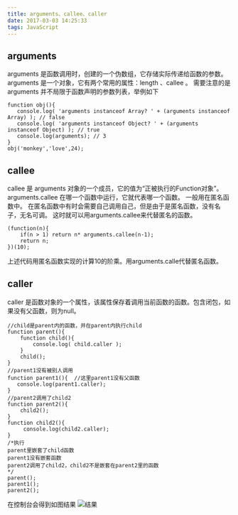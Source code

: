 ```yaml
---
title: arguments、callee、caller
date: 2017-03-03 14:25:33
tags: JavaScript
---
```

## arguments
arguments 是函数调用时，创建的一个伪数组，它存储实际传递给函数的参数。
arguments 是一个对象，它有两个常用的属性：length 、callee 。
需要注意的是 arguments 并不局限于函数声明的参数列表，举例如下
```
function obj(){
   console.log( 'arguments instanceof Array? ' + (arguments instanceof Array) ); // false
   console.log( 'arguments instanceof Object? ' + (arguments instanceof Object) ); // true
   console.log(arguments); // 3
}
obj('monkey','love',24);
```
<!-- more -->

## callee 
callee 是 arguments 对象的一个成员，它的值为“正被执行的Function对象”。
arguments.callee 在哪一个函数中运行，它就代表哪一个函数。 一般用在匿名函数中。
在匿名函数中有时会需要自己调用自己，但是由于是匿名函数，没有名子，无名可调。
这时就可以用arguments.callee来代替匿名的函数。
```
(function(n){
	if(n > 1) return n* arguments.callee(n-1);
	return n;
})(10);
```
上述代码用匿名函数实现的计算10的阶乘。用arguments.calle代替匿名函数。

## caller
caller 是函数对象的一个属性，该属性保存着调用当前函数的函数。包含闭包，如果没有父函数，则为null。
```
//child是parent内的函数，并在parent内执行child
function parent(){
   	function child(){  
       	console.log( child.caller );
   	}
   	child();
}
//parent1没有被别人调用
function parent1(){  //这里parent1没有父函数
   console.log(parent1.caller);
}
//parent2调用了child2
function parent2(){
   	child2();
}
function child2(){
	 console.log(child2.caller);
}
/*执行
parent里嵌套了child函数
parent1没有嵌套函数
parent2调用了child2，child2不是嵌套在parent2里的函数
*/
parent();
parent1();
parent2();
```
在控制台会得到如图结果
![结果](http://images2015.cnblogs.com/blog/887360/201603/887360-20160315192829271-1814708938.png)


